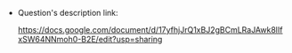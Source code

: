 + Question's description link:

    https://docs.google.com/document/d/17yfhjJrQ1xBJ2gBCmLRaJAwk8lIfxSW64NNmoh0-B2E/edit?usp=sharing